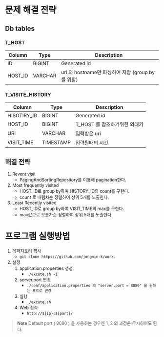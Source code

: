 
# 문제 해결 전략
## Db tables
### T_HOST

|Column |Type | Description|
|-|-|-|
|ID| BIGINT| Generated id|
|HOST_ID |VARCHAR |uri 의 hostname만 파싱하여 저장 (group by 를 위함)|
### T_VISITE_HISTORY

|Column |Type | Description|
|-|-|-|
|HISOTIRY_ID| BIGINT| Generated id|
|HOST_ID |BIGINT |T_HOST 를 참조하기위한 외래키|
|URI |VARCHAR |입력받은 uri|
|VISIT_TIME |TIMESTAMP |입력될때의 시간|


## 해결 전략

1. Revent visit
	* PagingAndSortingRepository를 이용해 pagination한다.
2. Most frequently visited
	* HOST_ID로 group by하여 HISTORY_ID의 count를 구한다.
	* count 로 내림차순 정렬하여 상위 5개를 노출한다.
3. Least Recently visited
	* HOST_ID로 group by하여 VISIT_TIME의 max를 구한다.
	* max값으로 오름차순 정렬하여 상위 5개를 노출한다.

# 프로그램 실행방법

 1. 레파지토리 복사
	 * `git clone https://github.com/jongmin-k/work.`
2. 설정
	1. application.properties 생성
		* `./excute.sh -i`
	2. server.port 변경
		* `./conf/application.properties 의 "server.port = 8080" 을 원하는 포트로 변경`
	 3. 실행
		* `./excute.sh`
	4. Web 접속
		*  `http://${ip}:${port}/`

 > **Note**  Default port ( 8080 ) 을 사용하는 경우엔 1, 2 의 과정은 무시하여도 된다. 
